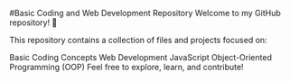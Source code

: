 #Basic Coding and Web Development Repository
Welcome to my GitHub repository! 🚀

This repository contains a collection of files and projects focused on:

Basic Coding Concepts
Web Development
JavaScript
Object-Oriented Programming (OOP)
Feel free to explore, learn, and contribute!
